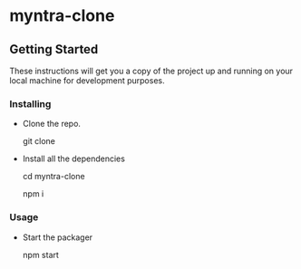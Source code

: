 # myntra-clone


## Getting Started

These instructions will get you a copy of the project up and running on your local machine for development purposes. 

### Installing

* Clone the repo.

  
  git clone
  
* Install all the dependencies

  
  cd myntra-clone

  npm i
  

### Usage

* Start the packager

  
  npm start

